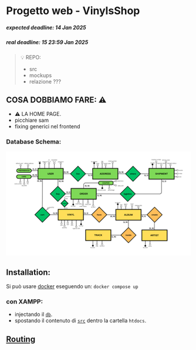 # Progetto web - VinylsShop
##### expected deadline: 14 Jan 2025
##### real deadline: 15 23:59 Jan 2025

> 💡 REPO:
> - src
> - mockups
> - relazione ???

## COSA DOBBIAMO FARE: ⚠️
- ⚠️ LA HOME PAGE.
- picchiare sam
- fixing generici nel frontend

### Database Schema:
![Database Schema](/db/RELAZIONALE.png)

## Installation:
Si può usare [docker](https://www.docker.com/) eseguendo un: ``` docker compose up ```
### con XAMPP:
- injectando il [`db`](/db/init.sql).
- spostando il contenuto di [`src`](/src/) dentro la cartella `htdocs`.

## [Routing](/src/utility/Routing.php)